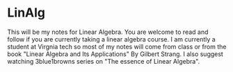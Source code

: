 # LinAlg
This will be my notes for Linear Algebra. You are welcome to read and follow
if you are currently taking a linear algebra course. I am currently a student at Virgnia tech so most of my notes will come from class or from the book
"Linear Algebra and Its Applications" By Gilbert Strang. I also suggest watching 3blue1browns series on "The essence of Linear Algebra".
